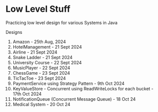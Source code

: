 # Low Level Stuff

Practicing low level design for various Systems in Java

Designs

1. Amazon - 25th Aug, 2024
2. HotelManagement - 21 Sept 2024
3. Airline - 21 Sept 2024 
4. Snake Ladder - 21 Sept 2024  
5. University Course - 22 Sept 2024
6. MusicPlayer - 22 Sept 2024
7. ChessGame - 23 Sept 2024
8. TicTacToe - 23 Sept 2024
9. PaymentService using Strategy Pattern - 9th Oct 2024
10. KeyValueStore - Concurrent using ReadWriteLocks for each bucket - 17th Oct 2024
11. NotificationQueue (Concurrent Message Queue) - 18 Oct 24
12. Medical System - 20 Oct 24
